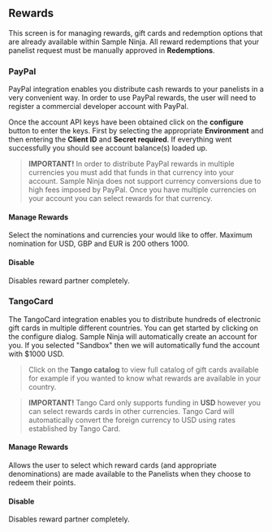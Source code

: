 ## Rewards

This screen is for managing rewards, gift cards and redemption options that are already available within Sample Ninja. All reward redemptions that your panelist request must be manually approved in **Redemptions**.

### PayPal

PayPal integration enables you distribute cash rewards to your panelists in a very convenient way. In order to use PayPal rewards, the user will need to register a commercial developer account with PayPal.

Once the account API keys have been obtained click on the **configure** button to enter the keys. First by selecting the appropriate **Environment** and then entering the **Client ID** and **Secret required**. If everything went successfully you should see account balance(s) loaded up.

> **IMPORTANT!** In order to distribute PayPal rewards in multiple currencies you must add that funds in that currency into your account. Sample Ninja does not support currency conversions due to high fees imposed by PayPal. Once you have multiple currencies on your account you can select rewards for that currency.

#### Manage Rewards

Select the nominations and currencies your would like to offer. Maximum nomination for USD, GBP and EUR is 200 others 1000.

#### Disable

Disables reward partner completely.

### TangoCard

The TangoCard integration enables you to distribute hundreds of electronic gift cards in multiple different countries. You can get started by clicking on the configure dialog. Sample Ninja will automatically create an account for you. If you selected "Sandbox" then we will automatically fund the account with $1000 USD.

> Click on the **Tango catalog** to view full catalog of gift cards available for example if you wanted to know what rewards are available in your country.
 
> **IMPORTANT!** Tango Card only supports funding in **USD** however you can select rewards cards in other currencies. Tango Card will automatically convert the foreign currency to USD using rates established by Tango Card.

#### Manage Rewards

Allows the user to select which reward cards (and appropriate denominations) are made available to the Panelists when they choose to redeem their points.

#### Disable

Disables reward partner completely.

